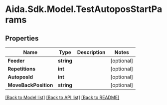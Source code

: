 # Aida.Sdk.Model.TestAutoposStartParams

## Properties

Name | Type | Description | Notes
------------ | ------------- | ------------- | -------------
**Feeder** | **string** |  | [optional] 
**Repetitions** | **int** |  | [optional] 
**AutoposId** | **int** |  | [optional] 
**MoveBackPosition** | **string** |  | [optional] 

[[Back to Model list]](../README.md#documentation-for-models) [[Back to API list]](../README.md#documentation-for-api-endpoints) [[Back to README]](../README.md)


